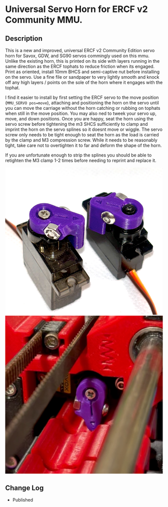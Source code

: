 # Universal Servo Horn for ERCF v2 Community MMU.

## Description

This is a new and improved, universal ERCF v2 Community Edition servo horn for Savox, GDW, and SG90 servos commingly used on this mmu.
Unlike the existing horn, this is printed on its side with layers running in the same direction as the ERCF tophats to reduce friction when its engaged.
Print as oriented, install 10mm BHCS and semi-captive nut before installing on the servo. Use a fine file or sandpaper to very lightly smooth and knock off any high layers / points on the sole of the horn where it engages with the tophat.

I find it easier to install by first setting the ERCF servo to the move position (``MMU_SERVO pos=move``), attaching and positioning the horn on the servo until you can move the carriage without the horn catching or rubbing on tophats when still in the move position. You may also ned to tweek your servo up, move, and down positions. Once you are happy, seat the horn using the servo screw before tightening the m3 SHCS sufficiently to clamp and imprint the horn on the servo splines so it doesnt move or wiggle. The servo screw only needs to be tight enough to seat the horn as the load is carried by the clamp and M3 compression screw. While it needs to be reasonably tight, take care not to overtighten it to far and deform the shape of the horn.

If you are unfortunate enough to strip the splines you should be able to retighten the M3 clamp 1-2 times before needing to reprint and replace it.

![Universal Servo Horn.png](images/Servo_Horn_1.png)
![Universal Servo Horn.png](images/Servo_Horn_2.jpeg)

## Change Log


* Published
